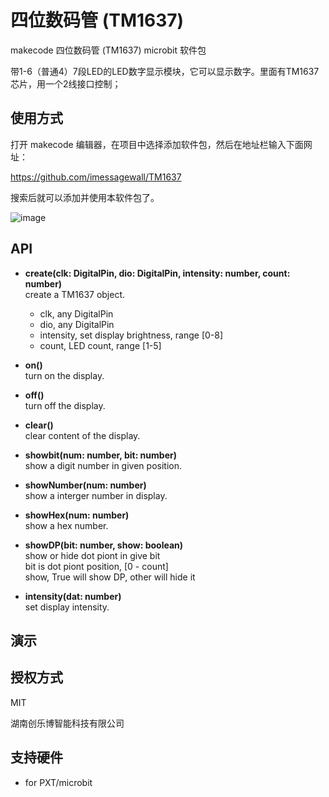 # 四位数码管 (TM1637)
makecode 四位数码管 (TM1637) microbit 软件包

带1-6（普通4）7段LED的LED数字显示模块，它可以显示数字。里面有TM1637芯片，用一个2线接口控制；

## 使用方式

打开 makecode 编辑器，在项目中选择添加软件包，然后在地址栏输入下面网址：  

https://github.com/imessagewall/TM1637

搜索后就可以添加并使用本软件包了。

![image](https://github.com/zhuning239/TM1637/blob/master/4-LED.jpg)

## API

- **create(clk: DigitalPin, dio: DigitalPin, intensity: number, count: number)**  
create a TM1637 object.  
  - clk, any DigitalPin  
  - dio, any DigitalPin  
  - intensity, set display brightness, range [0-8]  
  - count, LED count, range [1-5]  

- **on()**  
turn on the display.  

- **off()**  
turn off the display.  

- **clear()**  
clear content of the display.  

- **showbit(num: number, bit: number)**  
show a digit number in given position.  

- **showNumber(num: number)**  
show a interger number in display.  

- **showHex(num: number)**  
show a hex number.  

- **showDP(bit: number, show: boolean)**  
show or hide dot piont in give bit  
bit is dot piont position, [0 - count]  
show, True will show DP, other will hide it  

- **intensity(dat: number)**  
set display intensity.  

## 演示


## 授权方式  

MIT

湖南创乐博智能科技有限公司 

## 支持硬件 

* for PXT/microbit

